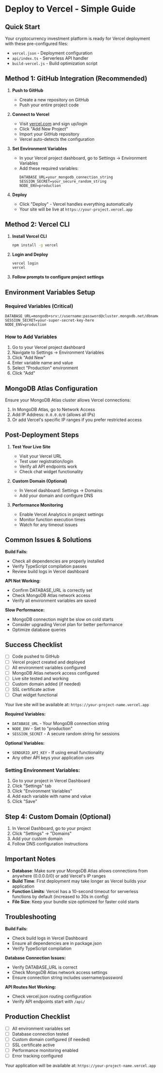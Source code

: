 # Deploy to Vercel - Simple Guide

## Quick Start

Your cryptocurrency investment platform is ready for Vercel deployment with these pre-configured files:
- `vercel.json` - Deployment configuration
- `api/index.ts` - Serverless API handler
- `build-vercel.js` - Build optimization script

## Method 1: GitHub Integration (Recommended)

1. **Push to GitHub**
   - Create a new repository on GitHub
   - Push your entire project code

2. **Connect to Vercel**
   - Visit [vercel.com](https://vercel.com) and sign up/login
   - Click "Add New Project"
   - Import your GitHub repository
   - Vercel auto-detects the configuration

3. **Set Environment Variables**
   - In your Vercel project dashboard, go to Settings → Environment Variables
   - Add these required variables:
     ```
     DATABASE_URL=your_mongodb_connection_string
     SESSION_SECRET=your_secure_random_string
     NODE_ENV=production
     ```

4. **Deploy**
   - Click "Deploy" - Vercel handles everything automatically
   - Your site will be live at `https://your-project.vercel.app`

## Method 2: Vercel CLI

1. **Install Vercel CLI**
   ```bash
   npm install -g vercel
   ```

2. **Login and Deploy**
   ```bash
   vercel login
   vercel
   ```

3. **Follow prompts to configure project settings**

## Environment Variables Setup

### Required Variables (Critical)
```
DATABASE_URL=mongodb+srv://username:password@cluster.mongodb.net/dbname
SESSION_SECRET=your-super-secret-key-here
NODE_ENV=production
```

### How to Add Variables
1. Go to your Vercel project dashboard
2. Navigate to Settings → Environment Variables
3. Click "Add New"
4. Enter variable name and value
5. Select "Production" environment
6. Click "Add"

## MongoDB Atlas Configuration

Ensure your MongoDB Atlas cluster allows Vercel connections:
1. In MongoDB Atlas, go to Network Access
2. Add IP Address: `0.0.0.0/0` (allows all IPs)
3. Or add Vercel's specific IP ranges if you prefer restricted access

## Post-Deployment Steps

1. **Test Your Live Site**
   - Visit your Vercel URL
   - Test user registration/login
   - Verify all API endpoints work
   - Check chat widget functionality

2. **Custom Domain (Optional)**
   - In Vercel dashboard: Settings → Domains
   - Add your domain and configure DNS

3. **Performance Monitoring**
   - Enable Vercel Analytics in project settings
   - Monitor function execution times
   - Watch for any timeout issues

## Common Issues & Solutions

**Build Fails:**
- Check all dependencies are properly installed
- Verify TypeScript compilation passes
- Review build logs in Vercel dashboard

**API Not Working:**
- Confirm DATABASE_URL is correctly set
- Check MongoDB Atlas network access
- Verify all environment variables are saved

**Slow Performance:**
- MongoDB connection might be slow on cold starts
- Consider upgrading Vercel plan for better performance
- Optimize database queries

## Success Checklist

- [ ] Code pushed to GitHub
- [ ] Vercel project created and deployed
- [ ] All environment variables configured
- [ ] MongoDB Atlas network access configured
- [ ] Live site tested and working
- [ ] Custom domain added (if needed)
- [ ] SSL certificate active
- [ ] Chat widget functional

Your live site will be available at: `https://your-project-name.vercel.app`

**Required Variables:**
- `DATABASE_URL` - Your MongoDB connection string
- `NODE_ENV` - Set to "production"
- `SESSION_SECRET` - A secure random string for sessions

**Optional Variables:**
- `SENDGRID_API_KEY` - If using email functionality
- Any other API keys your application uses

### Setting Environment Variables:

1. Go to your project in Vercel Dashboard
2. Click "Settings" tab
3. Click "Environment Variables"
4. Add each variable with name and value
5. Click "Save"

## Step 4: Custom Domain (Optional)

1. In Vercel Dashboard, go to your project
2. Click "Settings" → "Domains"
3. Add your custom domain
4. Follow DNS configuration instructions

## Important Notes

- **Database**: Make sure your MongoDB Atlas allows connections from anywhere (0.0.0.0/0) or add Vercel's IP ranges
- **Build Time**: First deployment may take longer as Vercel builds your application
- **Function Limits**: Vercel has a 10-second timeout for serverless functions by default (increased to 30s in config)
- **File Size**: Keep your bundle size optimized for faster cold starts

## Troubleshooting

**Build Fails:**
- Check build logs in Vercel Dashboard
- Ensure all dependencies are in package.json
- Verify TypeScript compilation

**Database Connection Issues:**
- Verify DATABASE_URL is correct
- Check MongoDB Atlas network access settings
- Ensure connection string includes username/password

**API Routes Not Working:**
- Check vercel.json routing configuration
- Verify API endpoints start with `/api/`

## Production Checklist

- [ ] All environment variables set
- [ ] Database connection tested
- [ ] Custom domain configured (if needed)
- [ ] SSL certificate active
- [ ] Performance monitoring enabled
- [ ] Error tracking configured

Your application will be available at: `https://your-project-name.vercel.app`